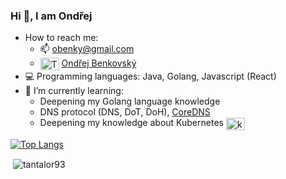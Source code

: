 ### Hi 👋, I am Ondřej

- How to reach me: 
  - 📫 obenky@gmail.com
  - <a href="https://www.linkedin.com/in/ond%C5%99ej-benkovsk%C3%BD-5b0842ba" target="blank"><img align="center" src="https://cdn.jsdelivr.net/npm/simple-icons@3.0.1/icons/linkedin.svg" alt="Tantalor93" height="20" width="30" /></a> [Ondřej Benkovský](https://www.linkedin.com/in/ond%C5%99ej-benkovsk%C3%BD-5b0842ba/)
- 💻 Programming languages: Java, Golang, Javascript (React)
- 🌱 I’m currently learning:
  - Deepening my Golang language knowledge
  - DNS protocol (DNS, DoT, DoH), [CoreDNS](https://github.com/coredns/coredns)
  - Deepening my knowledge about Kubernetes <a href="https://kubernetes.io/" target="blank"><img align="center" src="https://cdn.jsdelivr.net/npm/simple-icons@3.0.1/icons/kubernetes.svg" alt="kubernetes" height="20" width="30" /></a>

[![Top Langs](https://github-readme-stats.vercel.app/api/top-langs/?username=tantalor93&layout=compact)](https://github.com/anuraghazra/github-readme-stats)
<p>&nbsp;<img align="center" src="https://github-readme-stats.vercel.app/api?username=tantalor93&show_icons=true" alt="tantalor93" /></p> 



